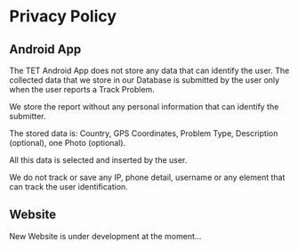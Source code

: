     
Privacy Policy
==============

Android App
-----------

The TET Android App does not store any data that can identify the user. The collected data that we store in our Database is submitted by the user only when the user reports a Track Problem.

We store the report without any personal information that can identify the submitter.

The stored data is: Country, GPS Coordinates, Problem Type, Description (optional), one Photo (optional).

All this data is selected and inserted by the user.

We do not track or save any IP, phone detail, username or any element that can track the user identification.



Website
-------

New Website is under development at the moment...
